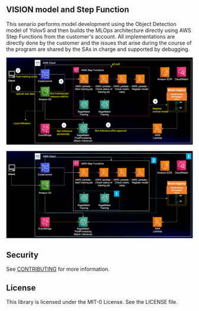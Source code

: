 ## VISION model and Step Function

This senario performs model development using the Object Detection model of Yolov5 and then builds the MLOps architecture directly using AWS Step Functions from the customer's account. 
All implementations are directly done by the customer and the issues that arise during the course of the program are shared by the SAs in charge and supported by debugging.




![ref-architecture.png](./figures/ref-architecture.png)

![ref-architecture-implements.png](./figures/ref-architecture-implements.png)

## Security

See [CONTRIBUTING](CONTRIBUTING.md#security-issue-notifications) for more information.

## License

This library is licensed under the MIT-0 License. See the LICENSE file.

